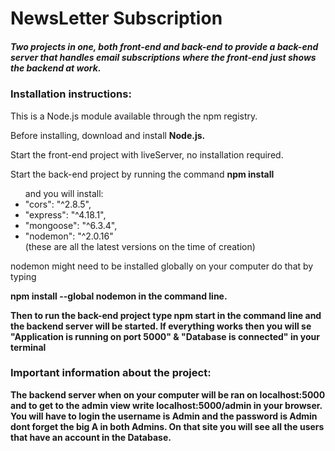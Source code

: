 # NewsLetter Subscription

<h5>Two projects in one, both front-end and back-end to provide a back-end server that handles email subscriptions 
where the front-end just shows the backend at work.</h5>

<h3>Installation instructions:</h3>

<p>This is a Node.js module available through the npm registry.</p>

<p>Before installing, download and install <b>Node.js.</b></p>

<p>Start the front-end project with liveServer, no installation required. </p>

<p>Start the back-end project by running the command 
<b>npm install</b></p>

<ul>and you will install:
<li>"cors": "^2.8.5",</li>
<li>"express": "^4.18.1",</li>
<li>"mongoose": "^6.3.4",</li>
<li>"nodemon": "^2.0.16"</li>
(these are all the latest versions on the time of creation)
</ul>

<p>nodemon might need to be installed globally on your computer do that by typing</p>
<p><b>npm install --global nodemon in the command line.<b></p>

<p>Then to run the back-end project type npm start in the command line and the backend server will be started. 
If everything works then you will se 
<b>"Application is running on port 5000" & "Database is connected" </b>
in your terminal</p>


<h3>Important information about the project: </h3>

<p>The backend server when on your computer will be ran on localhost:5000 and to get to the admin view write 
<b>localhost:5000/admin </b>
in your browser. 
You will have to login the 
<b>username is Admin</b> and the 
<b>password is Admin </b>
dont forget the <b>big A</b> in both Admins. 
On that site you will see all the users that have an account in the Database.</p>

